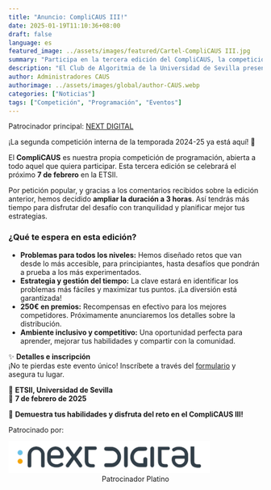 ```yaml
---
title: "Anuncio: CompliCAUS III!"
date: 2025-01-19T11:10:36+08:00
draft: false
language: es
featured_image: ../assets/images/featured/Cartel-CompliCAUS III.jpg
summary: "Participa en la tercera edición del CompliCAUS, la competición interna de programación organizada por el Club de Algoritmia de la Universidad de Sevilla. Prepárate para resolver problemas de distintos niveles el próximo 7 de febrero en la ETSII."
description: "El Club de Algoritmia de la Universidad de Sevilla presenta la tercera edición del CompliCAUS, una competición de programación abierta a todos los interesados. Con problemas diseñados para desafiar tanto a principiantes como a expertos, esta edición promete ser un evento emocionante y formativo. Inscríbete y demuestra tus habilidades en una jornada llena de retos y diversión."
author: Administradores CAUS
authorimage: ../assets/images/global/author-CAUS.webp
categories: ["Noticias"]
tags: ["Competición", "Programación", "Eventos"]
---
```


<p class="mb-8 font-light text-center text-gray-500 lg:mb-16 dark:text-gray-400 sm:text-xl">
  Patrocinador principal: <a href="https://www.nextdigital.es/">NEXT DIGITAL</a>
</p>


¡La segunda competición interna de la temporada 2024-25 ya está aquí! 🎉  

El **CompliCAUS** es nuestra propia competición de programación, abierta a todo aquel que quiera participar. Esta tercera edición se celebrará el próximo **7 de febrero** en la ETSII.  

Por petición popular, y gracias a los comentarios recibidos sobre la edición anterior, hemos decidido **ampliar la duración a 3 horas**. Así tendrás más tiempo para disfrutar del desafío con tranquilidad y planificar mejor tus estrategias.  


### ¿Qué te espera en esta edición?

- **Problemas para todos los niveles:** Hemos diseñado retos que van desde lo más accesible, para principiantes, hasta desafíos que pondrán a prueba a los más experimentados.  
- **Estrategia y gestión del tiempo:** La clave estará en identificar los problemas más fáciles y maximizar tus puntos. ¡La diversión está garantizada!  
- **250€ en premios:** Recompensas en efectivo para los mejores competidores. Próximamente anunciaremos los detalles sobre la distribución.  
- **Ambiente inclusivo y competitivo:** Una oportunidad perfecta para aprender, mejorar tus habilidades y compartir con la comunidad.  

✨ **Detalles e inscripción**  
¡No te pierdas este evento único! Inscríbete a través del [formulario](https://forms.gle/YeSFYM3uAzo5t2ndA) y asegura tu lugar.  

📍 **ETSII, Universidad de Sevilla**  
📅 **7 de febrero de 2025**  

🚀 **Demuestra tus habilidades y disfruta del reto en el CompliCAUS III!**  

<div>
  <p>Patrocinado por:</p>

  <div style="display: flex; justify-content: center; flex-direction: column">
    <a href="https://www.nextdigital.es/">
        <img src="logo_next_digital.png" alt="Descripción de la imagen" style="width: 25rem; max-width: 80%; margin: auto;">
    </a>
    <p style="margin: auto">Patrocinador Platino</p>
  </div>
</div>

